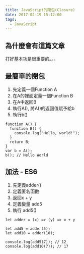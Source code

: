 ```yaml
---
title: JavaScript的閉包(Closure)
date: 2017-02-19 15:12:00
tags:
  - JavaScript
---
```


## 為什麼會有這篇文章

打好基本功是很重要的。。。

## 最簡單的閉包
1. 先定義一個Function A
2. 在A的裡面定義一個Function B
3. 在A中返回B
4. 執行A(), 將A()的返回值賦予給b
5. 執行b()

```[js]
function A() {
  function B() {
    console.log("Hello, world!");
  }
  return B;
}
var b = A();
b(); // Hello World
```

## 加法 - ES6
1. 先定義adder()
2. 定義匿名函數
3. 返回x + y
4. 定義變量 add5
5. 執行 add5()

```[js]
let adder = (x) => (y) => x + y

let add5 = adder(5);
let add10 = adder(10);

console.log(add5(7)); // 12
console.log(add10(7)); // 17
```
